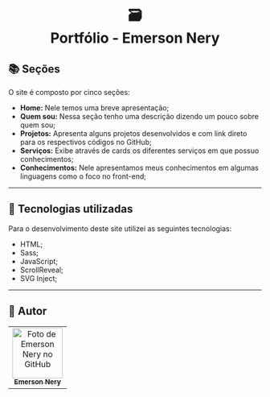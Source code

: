 <h1 align="center">
  🗃️<br>Portfólio - Emerson Nery
</h1>

## 📚 Seções

O site é composto por cinco seções:

- **Home:** Nele temos uma breve apresentação;
- **Quem sou:** Nessa seção tenho uma descrição dizendo um pouco sobre quem sou;
- **Projetos:** Apresenta alguns projetos desenvolvidos e com link direto para os respectivos códigos no GitHub;
- **Serviços:** Exibe através de cards os diferentes serviços em que possuo conhecimentos;
- **Conhecimentos:** Nele apresentamos meus conhecimentos em algumas linguagens como o foco no front-end;

---

## 💼 Tecnologias utilizadas

Para o desenvolvimento deste site utilizei as seguintes tecnologias:

- HTML;
- Sass;
- JavaScript;
- ScrollReveal;
- SVG Inject;

---

<h2>🦄 Autor</h2>

<table>
  <tr>
    <td align="center">
      <a href="https://github.com/emersonenery">
        <img src="https://avatars3.githubusercontent.com/u/31936044" width="100px;" alt="Foto de Emerson Nery no GitHub"/><br>
        <sub>
          <b>Emerson Nery</b>
        </sub>
      </a>
    </td>
  </tr>
</table>
